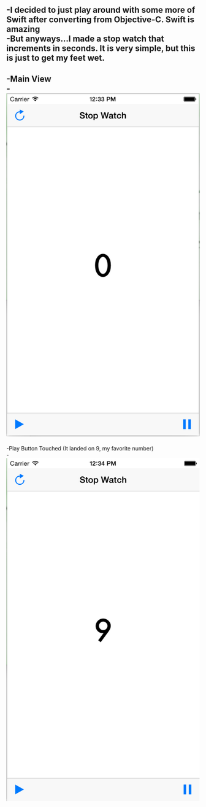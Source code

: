 -I decided to just play around with some more of Swift after converting from Objective-C. Swift is amazing		
-But anyways...I made a stop watch that increments in seconds. It is very simple, but this is just to get my feet wet.		
-		
-Main View		
-![alt tag](https://github.com/divinedavis/Stop-Watch-iOS/blob/master/Stop%20Watch/Screen%20Shot%202015-08-27%20at%2012.33.48%20PM.png)		
-		
-Play Button Touched (It landed on 9, my favorite number)		
-![alt tag](https://github.com/divinedavis/Stop-Watch-iOS/blob/master/Stop%20Watch/Screen%20Shot%202015-08-27%20at%2012.34.03%20PM.png)
